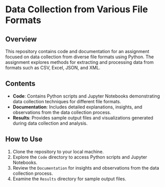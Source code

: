# Data Collection from Various File Formats

## Overview
This repository contains code and documentation for an assignment focused on data collection from diverse file formats using Python. The assignment explores methods for extracting and processing data from formats such as CSV, Excel, JSON, and XML.

## Contents
- **Code**: Contains Python scripts and Jupyter Notebooks demonstrating data collection techniques for different file formats.
- **Documentation**: Includes detailed explanations, insights, and observations from the data collection process.
- **Results**: Provides sample output files and visualizations generated during data collection and analysis.

## How to Use
1. Clone the repository to your local machine.
2. Explore the `Code` directory to access Python scripts and Jupyter Notebooks.
3. Review the `Documentation` for insights and observations from the data collection process.
4. Examine the `Results` directory for sample output files.


